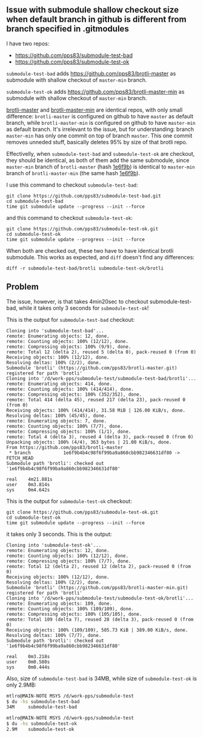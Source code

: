## Issue with submodule shallow checkout size when default branch in github is different from branch specified in .gitmodules

I have two repos:
  - https://github.com/pps83/submodule-test-bad
  - https://github.com/pps83/submodule-test-ok

`submodule-test-bad` adds https://github.com/pps83/brotli-master as submodule with shallow checkout of `master-min` branch.

`submodule-test-ok` adds https://github.com/pps83/brotli-master-min as submodule with shallow checkout of `master-min` branch.

[brotli-master](https://github.com/pps83/brotli-master) and [brotli-master-min](https://github.com/pps83/brotli-master-min) are identical repos, with only small difference: `brotli-master` is configured on github to have `master` as default branch, while `brotli-master-min` is configured on github to have `master-min` as default branch. It's irrelevant to the issue, but for understanding: branch `master-min` has only one commit on top of branch `master`. This one commit removes unneded stuff, basically deletes 95% by size of that brotli repo.

Effectivelly, when `submodule-test-bad` and `submodule-test-ok` are checkout, they should be identical, as both of them add the same submodule, since `master-min` branch of `brotli-master` (hash [1e6f9b](https://github.com/pps83/brotli-master/commit/1e6f9b4b4c98f6f99ba9a860cbb982346631df80)) is identical to `master-min` branch of `brotli-master-min` (the same hash [1e6f9b](https://github.com/pps83/brotli-master-min/commit/1e6f9b4b4c98f6f99ba9a860cbb982346631df80)).


I use this command to checkout `submodule-test-bad`:
```
git clone https://github.com/pps83/submodule-test-bad.git
cd submodule-test-bad
time git submodule update --progress --init --force
```
and this command to checkout `submodule-test-ok`:
```
git clone https://github.com/pps83/submodule-test-ok.git
cd submodule-test-ok
time git submodule update --progress --init --force
```

When both are checked out, these two have to have identical brotli submodule. This works as expected, and `diff` doesn't find any differences:

```
diff -r submodule-test-bad/brotli submodule-test-ok/brotli
````

## Problem

The issue, however, is that takes 4min20sec to checkout submodule-test-bad, while it takes only 3 seconds for `submodule-test-ok`!


This is the output for `submodule-test-bad` checkout:
```
Cloning into 'submodule-test-bad'...
remote: Enumerating objects: 12, done.
remote: Counting objects: 100% (12/12), done.
remote: Compressing objects: 100% (9/9), done.
remote: Total 12 (delta 2), reused 5 (delta 0), pack-reused 0 (from 0)
Receiving objects: 100% (12/12), done.
Resolving deltas: 100% (2/2), done.
Submodule 'brotli' (https://github.com/pps83/brotli-master.git) registered for path 'brotli'
Cloning into '/d/work-pps/submodule-test/submodule-test-bad/brotli'...
remote: Enumerating objects: 414, done.
remote: Counting objects: 100% (414/414), done.
remote: Compressing objects: 100% (352/352), done.
remote: Total 414 (delta 45), reused 217 (delta 23), pack-reused 0 (from 0)
Receiving objects: 100% (414/414), 31.58 MiB | 126.00 KiB/s, done.
Resolving deltas: 100% (45/45), done.
remote: Enumerating objects: 7, done.
remote: Counting objects: 100% (7/7), done.
remote: Compressing objects: 100% (1/1), done.
remote: Total 4 (delta 3), reused 4 (delta 3), pack-reused 0 (from 0)
Unpacking objects: 100% (4/4), 363 bytes | 21.00 KiB/s, done.
From https://github.com/pps83/brotli-master
 * branch            1e6f9b4b4c98f6f99ba9a860cbb982346631df80 -> FETCH_HEAD
Submodule path 'brotli': checked out '1e6f9b4b4c98f6f99ba9a860cbb982346631df80'

real    4m21.881s
user    0m3.814s
sys     0m4.642s
```

This is the output for `submodule-test-ok` checkout:
```
git clone https://github.com/pps83/submodule-test-ok.git
cd submodule-test-ok
time git submodule update --progress --init --force
```
it takes only 3 seconds. This is the output:
```
Cloning into 'submodule-test-ok'...
remote: Enumerating objects: 12, done.
remote: Counting objects: 100% (12/12), done.
remote: Compressing objects: 100% (7/7), done.
remote: Total 12 (delta 2), reused 12 (delta 2), pack-reused 0 (from 0)
Receiving objects: 100% (12/12), done.
Resolving deltas: 100% (2/2), done.
Submodule 'brotli' (https://github.com/pps83/brotli-master-min.git) registered for path 'brotli'
Cloning into '/d/work-pps/submodule-test/submodule-test-ok/brotli'...
remote: Enumerating objects: 109, done.
remote: Counting objects: 100% (109/109), done.
remote: Compressing objects: 100% (105/105), done.
remote: Total 109 (delta 7), reused 28 (delta 3), pack-reused 0 (from 0)
Receiving objects: 100% (109/109), 505.73 KiB | 389.00 KiB/s, done.
Resolving deltas: 100% (7/7), done.
Submodule path 'brotli': checked out '1e6f9b4b4c98f6f99ba9a860cbb982346631df80'

real    0m3.218s
user    0m0.580s
sys     0m0.444s
```

Also, size of `submodule-test-bad` is 34MB, while size of `submodule-test-ok` is only 2.9MB:
```bash
mtlro@MAIN-NOTE MSYS /d/work-pps/submodule-test
$ du -hs submodule-test-bad
34M     submodule-test-bad

mtlro@MAIN-NOTE MSYS /d/work-pps/submodule-test
$ du -hs submodule-test-ok
2.9M    submodule-test-ok
```

